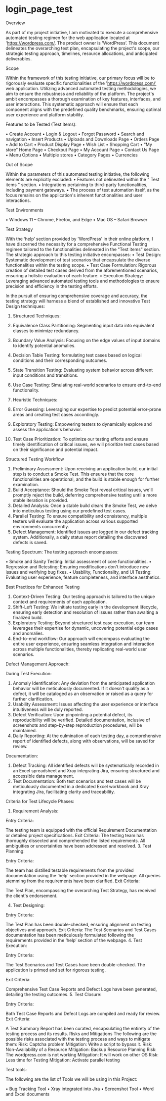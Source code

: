 # login_page_test

Overview

As part of my project initiative, I am motivated to execute a comprehensive automated testing regimen for the web application located at 'https://wordpress.com/.
The product owner is 'WordPress’.
This document delineates the overarching test plan, encapsulating the project's scope, our strategic testing approach, timelines, resource allocations, and anticipated deliverables.

Scope

Within the framework of this testing initiative, our primary focus will be to rigorously evaluate specific functionalities of the 'https://wordpress.com/’ web application. Utilizing advanced automated testing methodologies, we aim to ensure the robustness and reliability of the platform. The project's ambit encompasses a thorough examination of key features, interfaces, and user interactions. This systematic approach will ensure that each component aligns with the predefined quality benchmarks, ensuring optimal user experience and platform stability.

Features to be Tested (Test items):

•	Create Account
•	Login & Logout
•	Forgot Password
•	Search and navigation
•	Insert Products 
•	Uploads and Downloads Page
•	Orders Page
•	Add to Cart
•	Product Display Page
•	Wish List
•	Shopping Cart
•	“My store” Home Page
•	Checkout Page
•	My Account Page
•	Contact Us Page
•	Menu Options
•	Multiple stores
•	Category Pages
•	Currencies

Out of Scope

Within the parameters of this automated testing initiative, the following elements are explicitly excluded:
•	Features not delineated within the " Test items " section.
•	Integrations pertaining to third-party functionalities, including payment gateways.
•	The process of test automation itself, as the focus remains on the application's inherent functionalities and user interactions.

Test Environments

•	Windows 11 – Chrome, Firefox, and Edge
•	Mac OS – Safari Browser

Test Strategy

With the ‘help’ section provided by 'WordPress' in their online platform, I have discerned the necessity for a comprehensive Functional Testing regimen tailored to the functionalities delineated in the "Test items" section. The strategic approach to this testing initiative encompasses:
•	Test Design: Systematic development of test scenarios that encapsulate the diverse functionalities within the testing scope.
•	Test Case Formulation: Rigorous creation of detailed test cases derived from the aforementioned scenarios, ensuring a holistic evaluation of each feature.
•	Execution Strategy: Leveraging advanced automated testing tools and methodologies to ensure precision and efficiency in the testing efforts.

In the pursuit of ensuring comprehensive coverage and accuracy, the testing strategy will harness a blend of established and innovative Test Design techniques:

1. Structured Techniques:
1.	Equivalence Class Partitioning: Segmenting input data into equivalent classes to minimize redundancy.
2.	Boundary Value Analysis: Focusing on the edge values of input domains to identify potential anomalies.
3.	Decision Table Testing: formulating test cases based on logical conditions and their corresponding outcomes.
4.	State Transition Testing: Evaluating system behavior across different input conditions and transitions.
5.	Use Case Testing: Simulating real-world scenarios to ensure end-to-end functionality.

2. Heuristic Techniques:
   
1.	Error Guessing: Leveraging our expertise to predict potential error-prone areas and creating test cases accordingly.
2.	Exploratory Testing: Empowering testers to dynamically explore and assess the application's behavior.

3. Test Case Prioritization: To optimize our testing efforts and ensure timely identification of critical issues, we will prioritize test cases based on their significance and potential impact.
   
Structured Testing Workflow

1.	Preliminary Assessment: Upon receiving an application build, our initial step is to conduct a Smoke Test. This ensures that the core functionalities are operational, and the build is stable enough for further examination.
2.	Build Acceptance: Should the Smoke Test reveal critical issues, we'll promptly reject the build, deferring comprehensive testing until a more stable iteration is provided.
3.	Detailed Analysis: Once a stable build clears the Smoke Test, we delve into meticulous testing using our predefined test cases.
4.	Parallel Testing: To ensure compatibility and consistency, multiple testers will evaluate the application across various supported environments concurrently.
5.	Defect Management: Identified issues are logged in our defect tracking system. Additionally, a daily status report detailing the discovered defects is saved.

Testing Spectrum: The testing approach encompasses:

•	Smoke and Sanity Testing: Initial assessment of core functionalities.
•	Regression and Retesting: Ensuring modifications don't introduce new issues and verifying bug fixes.
•	Usability, Functionality, and UI Testing: Evaluating user experience, feature completeness, and interface aesthetics.

Best Practices for Enhanced Testing

1.	Context-Driven Testing: Our testing approach is tailored to the unique context and requirements of each application.
2.	Shift-Left Testing: We initiate testing early in the development lifecycle, ensuring early detection and resolution of issues rather than awaiting a finalized build.
3.	Exploratory Testing: Beyond structured test case execution, our team leverages their expertise for dynamic, uncovering potential edge cases and anomalies.
4.	End-to-end workflow: Our approach will encompass evaluating the entire user experience, ensuring seamless integration and interaction across multiple functionalities, thereby replicating real-world user scenarios.

Defect Management Approach:

During Test Execution:

1.	Anomaly Identification: Any deviation from the anticipated application behavior will be meticulously documented. If it doesn't qualify as a defect, it will be cataloged as an observation or raised as a query for further clarification.
2.	Usability Assessment: Issues affecting the user experience or interface intuitiveness will be duly reported.
3.	Defect Verification: Upon pinpointing a potential defect, its reproducibility will be verified. Detailed documentation, inclusive of screenshots and step-by-step reproduction procedures, will be maintained.
4.	Daily Reporting: At the culmination of each testing day, a comprehensive report of identified defects, along with observations, will be saved for review.

Documentation:

1.	Defect Tracking: All identified defects will be systematically recorded in an Excel spreadsheet and Xray integrating Jira, ensuring structured and accessible data management.
2.	Test Documentation: Both test scenarios and test cases will be meticulously documented in a dedicated Excel workbook and Xray integrating Jira, facilitating clarity and traceability.

Criteria for Test Lifecycle Phases:

1.	Requirement Analysis:
   
Entry Criteria:

The testing team is equipped with the official Requirement Documentation or detailed project specifications.
Exit Criteria:
The testing team has thoroughly dissected and comprehended the listed requirements.
All ambiguities or uncertainties have been addressed and resolved.
3.	Test Planning:

Entry Criteria:

The team has distilled testable requirements from the provided documentation using the ‘help’ section provided in the webpage.
All queries stemming from the requirements have been clarified.
Exit Criteria:

The Test Plan, encompassing the overarching Test Strategy, has received the client's endorsement.

4.	Test Designing:

Entry Criteria:

The Test Plan has been double-checked, ensuring alignment on testing objectives and approach.
Exit Criteria:
The Test Scenarios and Test Cases documentation has been meticulously formulated following the requirements provided in the ‘help’ section of the webpage.
4.	Test Execution:

Entry Criteria:

The Test Scenarios and Test Cases have been double-checked.
The application is primed and set for rigorous testing.

Exit Criteria:

Comprehensive Test Case Reports and Defect Logs have been generated, detailing the testing outcomes.
5.	Test Closure:

Entry Criteria:

Both Test Case Reports and Defect Logs are compiled and ready for review.
Exit Criteria:

A Test Summary Report has been curated, encapsulating the entirety of the testing process and its results.
Risks and Mitigations
The following are the possible risks associated with the testing process and ways to mitigate them:
Risk: Captcha problem
Mitigation: Write a script to bypass it.
Risk: Non-Availability of a Resource
Mitigation: Backup Resource Planning 
Risk: The wordpress.com is not working
Mitigation: It will work on other OS
 Risk: Less time for Testing
Mitigation: Activate parallel testing

Test tools:

The following are the list of Tools we will be using in this Project:

•	Bug Tracking Tool
•	Xray integrated into Jira
•	Screenshot Tool
•	Word and Excel documents
